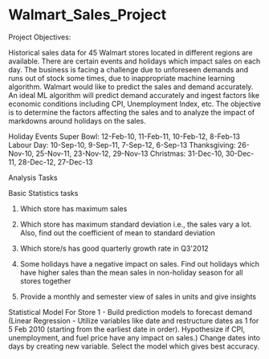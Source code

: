 # Walmart_Sales_Project


Project Objectives:

Historical sales data for 45 Walmart stores located in different regions are available. There
are certain events and holidays which impact sales on each day. The business is facing a
challenge due to unforeseen demands and runs out of stock some times, due to
inappropriate machine learning algorithm. Walmart would like to predict the sales and
demand accurately. An ideal ML algorithm will predict demand accurately and ingest
factors like economic conditions including CPI, Unemployment Index, etc. The objective is
to determine the factors affecting the sales and to analyze the impact of markdowns
around holidays on the sales.

Holiday Events
Super Bowl: 12-Feb-10, 11-Feb-11, 10-Feb-12, 8-Feb-13
Labour Day: 10-Sep-10, 9-Sep-11, 7-Sep-12, 6-Sep-13
Thanksgiving: 26-Nov-10, 25-Nov-11, 23-Nov-12, 29-Nov-13
Christmas: 31-Dec-10, 30-Dec-11, 28-Dec-12, 27-Dec-13

Analysis Tasks

Basic Statistics tasks
1) Which store has maximum sales

2) Which store has maximum standard deviation i.e., the sales vary a lot. Also, find out the coefficient of mean to standard deviation

3) Which store/s has good quarterly growth rate in Q3'2012

4) Some holidays have a negative impact on sales. Find out holidays which have higher sales than the mean sales in non-holiday season for all stores together

5) Provide a monthly and semester view of sales in units and give insights

Statistical Model
For Store 1 - Build prediction models to forecast demand (Linear Regression - Utilize variables like date and restructure dates as 1 for 5 Feb 2010 (starting from the earliest date in order). Hypothesize if CPI, unemployment, and fuel price have any impact on sales.) Change dates into days by creating new variable.
Select the model which gives best accuracy.

